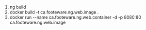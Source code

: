 1. ng build
2. docker build -t ca.footeware.ng.web.image .
3. docker run --name ca.footeware.ng.web.container -d -p 8080:80 ca.footeware.ng.web.image